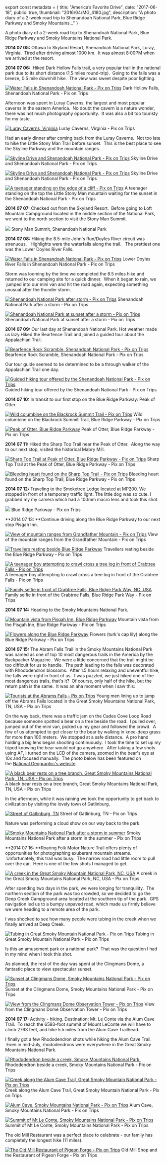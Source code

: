 export const metadata = { title: "America’s Favorite Drive", date: "2017-06-18", public: true, thumbnail: "2016/04/MG_4180.jpg", description: "A photo diary of a 2-week road trip to Shenandoah National Park, Blue Ridge Parkway and Smoky Mountains..." }

A photo diary of a 2-week road trip to Shenandoah National Park, Blue Ridge Parkway and Smoky Mountains National Park.

**2014 07 05:** Ottawa to Skyland Resort, Shenandoah National Park, Luray, Virginia.  Tired after driving almost 1000 km.  It was almost 8:00PM when we arrived at the resort.

**2014 07 06:**  Hiked Dark Hollow Falls trail, a very popular trail in the national park due to its short distance (1.5 miles round-trip).  Going to the falls was a breeze, 0.5 mile downhill hike.  The view was sweet despite poor lighting.

[![Water Falls in Shenandoah National Park - Pix on Trips](http://pixontrips.com/wp-content/uploads/2016/02/Water-Falls-in-Shenandoah-National-Park-3959.jpg)](http://pixontrips.com/product/water-falls-in-shenandoah-national-park-2/) Dark Hollow Falls, Shenandoah National Park - Pix on Trips

Afternoon was spent in Luray Caverns, the largest and most popular caverns in the eastern America.  No doubt the cavern is a nature wonder, there was not much photography opportunity.  It was also a bit too touristy for my taste.

[![Luray Caverns, Virginia](http://pixontrips.com/wp-content/uploads/2017/06/MG_3622.jpg)](http://pixontrips.com/trips/americas-favorite-drive/luray-caverns-virginia/) Luray Caverns, Virginia - Pix on Trips

Had an early dinner after coming back from the Luray Caverns.  Not too late to hike the Little Stony Man Trail before sunset.  This is the best place to see the Skyline Parkway and the mountain ranges.

[![Skyline Drive and Shenandoah National Park - Pix on Trips](http://pixontrips.com/wp-content/uploads/2016/02/Skyline-Drive-and-Shenandoah-National-Park-1.jpg)](http://pixontrips.com/product/skyline-drive-and-shenandoah-national-park-2/) Skyline Drive and Shenandoah National Park - Pix on Trips

[![Skyline Drive and Shenandoah National Park - Pix on Trips](http://pixontrips.com/wp-content/uploads/2016/02/Skyline-Drive-and-Shenandoah-National-Park.jpg)](http://pixontrips.com/product/skyline-drive-and-shenandoah-national-park/skyline-drive-and-shenandoah-national-park-pix-on-trips/) Skyline Drive and Shenandoah National Park - Pix on Trips

[![A teenager standing on the edge of a cliff - Pix on Trips](http://pixontrips.com/wp-content/uploads/2016/02/A-teenager-standing-on-the-edge-of-a-cliff-1936.jpg)](http://pixontrips.com/product/a-teenager-standing-on-the-edge-of-a-cliff/) A teenager standing on the top the Little Stony Man mountain waiting for the sunset in the Shenandoah National Park - Pix on Trips

**2014 07 07:** Checked out from the Skyland Resort.  Before going to Loft Mountain Campground located in the middle section of the National Park, we went to the north section to visit the Stony Man Summit.

[![](http://pixontrips.com/wp-content/uploads/2017/06/MG_3700-HDR-Edit.jpg)](http://pixontrips.com/trips/americas-favorite-drive/stony-man-summit/) Stony Man Summit, Shenandoah National Park

**2014 07 08:** Hiking the 8.5-mile John's Run/Doyles River circuit was strenuous.   Highlights were the waterfalls along the trail.   The prettiest one was the Lower Doyles River Falls.

[![Water Falls in Shenandoah National Park - Pix on Trips](http://pixontrips.com/wp-content/uploads/2016/02/Water-Falls-in-Shenandoah-National-Park.jpg)](http://pixontrips.com/product/water-falls-in-shenandoah-national-park/) Lower Doyles River Falls in Shenandoah National Park - Pix on Trips

Storm was looming by the time we completed the 8.5 miles hike and returned to our camping site for a quick dinner.  When it began to rain, we  jumped into our mini van and hit the road again, expecting something unusual after the thunder storm.

[![Shenandoah National Park after storm - Pix on Trips](http://pixontrips.com/wp-content/uploads/2016/02/Shenandoah-National-Park-after-storm.jpg)](http://pixontrips.com/product/shenandoah-national-park-after-storm/) Shenandoah National Park after a storm - Pix on Trips

[![Shenandoah National Park at sunset after a storm - Pix on Trips](http://pixontrips.com/wp-content/uploads/2016/02/Shenandoah-National-Park-at-sunset.jpg)](http://pixontrips.com/product/shenandoah-national-park-at-sunset/) Shenandoah National Park at sunset after a storm - Pix on Trips

**2014 07 09:** Our last day at Shenandoah National Park. Hot weather made us lazy.Hiked the Bearfence Trail and joined a guided tour about the Appalachian Trail.

[![Bearfence Rock Scramble, Shenandoah National Park - Pix on Trips](http://pixontrips.com/wp-content/uploads/2017/06/IMG_3882.jpg)](http://pixontrips.com/trips/americas-favorite-drive/bearfence-rock-scramble-shenandoah-national-park/) Bearfence Rock Scramble, Shenandoah National Park - Pix on Trips

Our tour guide seemed to be determined to be a through walker of the Appalachian Trail one day.

[![Guided hiking tour offered by the Shenandoah National Park - Pix on Trips](http://pixontrips.com/wp-content/uploads/2017/06/IMG_3888.jpg)](http://pixontrips.com/trips/americas-favorite-drive/guided-hiking-tour-offered-by-the-shenandoah-national-park/) Guided hiking tour offered by the Shenandoah National Park - Pix on Trips

**2014 07 10:** In transit to our first stop on the Blue Ridge Parkway: Peak of Otter.

[![Wild columbine on the Blackrock Summit Trail - Pix on Trips](http://pixontrips.com/wp-content/uploads/2017/06/MG_3916.jpg)](http://pixontrips.com/trips/americas-favorite-drive/flowers-in-shenandoah-national-park/) Wild columbine on the Blackrock Summit Trail, Blue Ridge Parkway - Pix on Trips

[![Peak of Otter, Blue Ridge Parkway](http://pixontrips.com/wp-content/uploads/2017/06/MG_3938.jpg)](http://pixontrips.com/trips/americas-favorite-drive/peak-of-otter-blue-ridge-parkway/) Peak of Otter, Blue Ridge Parkway - Pix on Trips

**2014 07 11:** Hiked the Sharp Top Trail near the Peak of Otter.  Along the way to our next stop, visited the historical Mabry Mill.

[![Sharp Top Trail at Peak of Otter, Blue Ridge Parkway - Pix on Trips](http://pixontrips.com/wp-content/uploads/2017/06/IMG_3946.jpg)](http://pixontrips.com/trips/americas-favorite-drive/sharp-top-trail-at-peak-of-otter-blue-ridge-parkway/) Sharp Top Trail at the Peak of Otter, Blue Ridge Parkway - Pix on Trips

[![Bleeding heart found on the Sharp Top Trail - Pix on Trips](http://pixontrips.com/wp-content/uploads/2017/06/MG_3957.jpg)](http://pixontrips.com/trips/americas-favorite-drive/flowers-along-the-blue-ridge-parkway/) Bleeding heart found on the Sharp Top Trail, Blue Ridge Parkway - Pix on Trips

**2014 07 12:** Traveling to the Smoketree Lodge located at MP200. We stopped in front of a temporary traffic light. The little dog was so cute. I grabbed my my camera which had a 100mm macro lens and took this shot.

[![](http://pixontrips.com/wp-content/uploads/2017/06/IMG_3977.jpg)](http://pixontrips.com/trips/americas-favorite-drive/blue-ridge-parkway/) Blue Ridge Parkway - Pix on Trips

**2014 07 13: **Continue driving along the Blue Ridge Parkway to our next stop Pisgah Inn.

[![View of mountain ranges from Grandfather Mountain - Pix on Trips](http://pixontrips.com/wp-content/uploads/2017/06/MG_3989.jpg)](http://pixontrips.com/trips/americas-favorite-drive/view-of-mountain-ranges-from-grandfather-mountain/) View of the mountain ranges from the Grandfather Mountain - Pix on Trips

[![Travellers resting beside Blue Ridge Parkway](http://pixontrips.com/wp-content/uploads/2017/06/IMG_4014.jpg)](http://pixontrips.com/trips/americas-favorite-drive/blue-ridge-parkway-2/) Travellers resting beside the Blue Ridge Parkway - Pix on Trips

[![A teenager boy attempting to crawl cross a tree log in front of Crabtree Falls - Pix on Trips](http://pixontrips.com/wp-content/uploads/2017/06/IMG_4020-Edit.jpg)](http://pixontrips.com/trips/americas-favorite-drive/crabtree-falls-2/) A teenager boy attempting to crawl cross a tree log in front of the Crabtree Falls - Pix on Trips

[![Family selfie in front of Crabtree Falls, Blue Ridge Park Way, NC, USA](http://pixontrips.com/wp-content/uploads/2017/06/IMG_4038.jpg)](http://pixontrips.com/trips/americas-favorite-drive/crabtree-falls-3/) Family selfie in front of the Crabtree Falls, Blue Ridge Park Way - Pix on Trips

**2014 07 14:** Heading to the Smoky Mountains National Park.

[![Mountain vista from Pisgah Inn, Blue Ridge Parkway](http://pixontrips.com/wp-content/uploads/2017/06/MG_4052.jpg)](http://pixontrips.com/trips/americas-favorite-drive/mountain-vista-from-pisgah-inn-blue-ridge-parkway/) Mountain vista from the Pisgah Inn, Blue Ridge Parkway - Pix on Trips

[![Flowers along the Blue Ridge Parkway](http://pixontrips.com/wp-content/uploads/2017/06/MG_4102.jpg)](http://pixontrips.com/trips/americas-favorite-drive/flowers-along-the-blue-ridge-parkway-2/) Flowers (turk's cap lily) along the Blue Ridge Parkway - Pix on Trips

**2014 07 15:** The Abram Falls Trail in the Smoky Mountains National Park was named as one of top 10 most dangerous trails in the America by the Backpacker Magazine.  We were a little concerned that the trail might be too difficult for us to handle.  The path leading to the falls was decorated with Rhododendron blossoms.  After 1.5 hours relaxing and uneventful hike, the falls were right in front of us.  I was puzzled, we just hiked one of the most dangerous trails, that's it?  Of course, only half of the hike, but the return path is the same.  It was an aha moment when I saw this:

[![Tourists at the Abrams Falls - Pix on Trips](http://pixontrips.com/wp-content/uploads/2016/02/Tourists-at-the-Abrams-Falls-3950.jpg)](http://pixontrips.com/product/tourists-at-the-abrams-falls/) Young men lining up to jump off the Abrams Falls located in the Great Smoky Mountains National Park, TN, USA - Pix on Trips

On the way back, there was a traffic jam on the Cades Cove Loop Road because someone spotted a bear on a tree beside the road.  I pulled over, jumped out of the mini van, picked up my gear and followed the crowd.  A few of us attempted to get closer to the bear by walking in knee-deep grass for more than 100 meters.  We stopped at a safe distance.  A pro hand holding a big lens began shooting continuously.  I took the time to set up my tripod knowing the bear would not go anywhere.  After taking a few shots using AF, I turned on the LCD of the camera, zoomed in the bear's eye at 10x and focused manually.  The photo below has been featured on the [National Geographic's website](http://www.nationalgeographic.com/animals/mammals/a/american-black-bear/?source=A-to-Z).

[![A black bear rests on a tree branch, Great Smoky Mountains National Park, TN, USA - Pix on Trips](http://pixontrips.com/wp-content/uploads/2016/04/MG_4180.jpg)](http://pixontrips.com/black-bear/) A black bear rests on a tree branch, Great Smoky Mountains National Park, TN, USA - Pix on Trips

In the afternoon, while it was raining we took the opportunity to get back to civilization by visiting the lovely town of Gatlinburg.

[![Street of Gatlinburg, TN](http://pixontrips.com/wp-content/uploads/2017/06/7150396.jpg)](http://pixontrips.com/trips/americas-favorite-drive/street-of-gatlinburg-tn/) Street of Gatlinburg, TN - Pix on Trips

Nature was performing a cloud show on our way back to the park.

[![Smoky Mountains National Park after a storm in summer](http://pixontrips.com/wp-content/uploads/2017/06/MG_4189-Edit.jpg)](http://pixontrips.com/trips/americas-favorite-drive/smoky-mountains-national-park-after-a-storm-in-summer/) Smoky Mountains National Park after a storm in the summer - Pix on Trips

**2014 07 16: **Roaring Folk Motor Nature Trail offers plenty of opportunities for photographing exuberant mountain streams.  Unfortunately, this trail was busy.  The narrow road had little room to pull over the car.  Here is one of the few shots I managed to get.

[![A creek in the Great Smoky Mountain National Park, NC, USA](http://pixontrips.com/wp-content/uploads/2017/06/MG_4211-Edit.jpg)](http://pixontrips.com/trips/americas-favorite-drive/mountain-creek-on-the-roaring-fork-trail-in-smoky-mountains-nati/) A creek in the Great Smoky Mountains National Park, NC, USA - Pix on Trips

After spending two days in the park, we were longing for tranquility.  The northern section of the park was too crowded, so we decided to go the Deep Creek Campground area located at the southern tip of the park.  GPS navigation led us to a bumpy unpaved road, which made us firmly believe we were heading to a remote area of the park.

I was shocked to see how many people were tubing in the creek when we finally arrived at Deep Creek.

[![Tubing in Great Smoky Mountain National Park - Pix on Trips](http://pixontrips.com/wp-content/uploads/2016/02/Tubing-in-Great-Smoky-Mountain-National-Park-3932.jpg)](http://pixontrips.com/product/tubing-in-great-smoky-mountain-national-park/) Tubing in Great Smoky Mountain National Park - Pix on Trips

Is this an amusement park or a national park?  That was the question I had in my mind when I took this shot.

As planned, the rest of the day was spent at the Clingmans Dome, a fantastic place to view spectacular sunset.

[![Sunset at Clingmans Dome, Smoky Mountains National Park - Pix on Trips](http://pixontrips.com/wp-content/uploads/2017/06/MG_4252.jpg)](http://pixontrips.com/trips/americas-favorite-drive/sunset-at-clingmans-dome/) Sunset at the Clingmans Dome, Smoky Mountains National Park - Pix on Trips

[![View from the Clingmans Dome Observation Tower - Pix on Trips](http://pixontrips.com/wp-content/uploads/2017/06/MG_4245-Edit.jpg)](http://pixontrips.com/trips/americas-favorite-drive/great-smoky-mountains/) View from the Clingmans Dome Observation Tower - Pix on Trips

**2014 07 17:** Activity - hiking. Destination: Mt. Le Conte via the Alum Cave Trail.  To reach the 6593-foot summit of Mount LeConte we will have to climb 2763 feet, and hike 5.5 miles from the Alum Cave Trailhead.

I finally got a few Rhododendron shots while hiking the Alum Cave Trail.  Even in mid-July, rhododendrons were everywhere in the Great Smoky Mountains National Park.

[![Rhododendron beside a creek, Smoky Mountains National Park ](http://pixontrips.com/wp-content/uploads/2017/06/MG_4253.jpg)](http://pixontrips.com/trips/americas-favorite-drive/rhododendron-beside-a-creek-smoky-mountains-national-park/) Rhododendron beside a creek, Smoky Mountains National Park - Pix on Trips

[![Creek along the Alum Cave Trail, Great Smoky Mountain National Park - Pix on Trips](http://pixontrips.com/wp-content/uploads/2017/06/MG_4257.jpg)](http://pixontrips.com/trips/americas-favorite-drive/creek/) Creek along the Alum Cave Trail, Great Smoky Mountain National Park - Pix on Trips

[![Alum Cave, Smoky Mountains National Park - Pix on Trips](http://pixontrips.com/wp-content/uploads/2017/06/IMG_4266.jpg)](http://pixontrips.com/trips/americas-favorite-drive/alum-cave-smoky-mountains-national-park/) Alum Cave, Smoky Mountains National Park - Pix on Trips

[![Summit of Mt Le Conte, Smoky Mountains National Park - Pix on Trips](http://pixontrips.com/wp-content/uploads/2017/06/MG_4273.jpg)](http://pixontrips.com/trips/americas-favorite-drive/summit-of-mt-le-conte-smoky-mountains-national-park/) Summit of Mt Le Conte, Smoky Mountains National Park - Pix on Trips

The old Mill Restaurant was a perfect place to celebrate - our family has completely the longest hike (11 miles).

[![The Old Mill Restaurant of Pigeon Forge - Pix on Trips](http://pixontrips.com/wp-content/uploads/2017/06/7170549.jpg)](http://pixontrips.com/trips/americas-favorite-drive/pigeon-forge-the-old-mill/) Old Mill Shop and the Restaurant of Pigeon Forge - Pix on Trips
